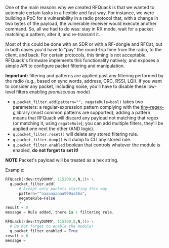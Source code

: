 One of the main reasons why we created RFQuack is that we wanted to automate certain tasks in a flexible and fast way. For instance, we were building a PoC for a vulnerability in a radio protocol that, with a change in two bytes of the payload, the vulnerable receiver would execute another command. So, all we had to do was: stay in RX mode, wait for a packet matching a pattern, alter it, and re-transmit it.

Most of this could be done with an SDR or with a RF-dongle and RFCat, but in both cases you'd have to "pay" the round-trip time from the radio, to the client, and back. For certain protocols, this timing is not acceptable. RFQuack's firmware implements this functionality natively, and exposes a simple API to configure packet filtering and manipulation.

**Important:** filtering and patterns are applied past any filtering performed by the radio (e.g., based on sync words, address, CRC, RSSI, LQI). If you want to consider any packet, including noise, you'll have to disable these low-level filters enabling *promiscuous mode*)

- `q.packet_filter.add(pattern="", negateRule=bool)` takes two parameters: a regular-expression pattern complying with the [tiny-regex-c](https://github.com/kokke/tiny-regex-c) library (most common patterns are supported); adding a pattern means that RFQuack will discard any payload not matching that regex (or matching it, using `negateRule`); you can add multiple filters, they'll be applied one next the other (AND logic).
- `q.packet_filter.reset()` will delete any stored filtering rule.
- `q.packet_filter.dump()` will dump to CLI any stored rule.
- `q.packet_filter.enabled` boolean that controls whatever the module is enabled, **do not forget to set it!**

**NOTE** Packet's payload will be treated as a hex string.

Example:

```python
RFQuack(/dev/ttyDUMMY, 115200,8,N,1)> \
  q.packet_filter.add(
      # Accept only packets starting this way.
      pattern="^aaaaaaaaaa999aa56a",
      negateRule=False
      )
result = 0
message = Rule added, there is 1 filtering rule.

RFQuack(/dev/ttyDUMMY, 115200,8,N,1)> \
  # Do not forget to enable the module!
  q.packet_filter.enabled = True 
result = 0
message =
```
